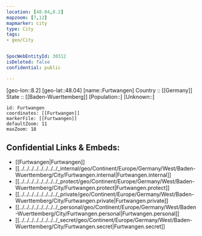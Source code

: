 ```yaml
---
location: [48.04,8.2] 
mapzoom: [7,12] 
mapmarker: city 
type: City
tags:
- geo/City


SpocWebEntityId: 30312
isDeleted: false
confidential: public

---
```

[geo-lon::8.2] 
[geo-lat::48.04] 
[name::Furtwangen] 
Country :: [[Germany]]  
State :: [[Baden-Wuerttemberg]] 
[Population::] 
[Unknown::] 


```leaflet
id: Furtwangen
coordinates: [[Furtwangen]] 
markerFile: [[Furtwangen]] 
defaultZoom: 11 
maxZoom: 18
```


## Confidential Links & Embeds: 
- [[Furtwangen|Furtwangen]]  
- [[../../../../../../../../_internal/geo/Continent/Europe/Germany/West/Baden-Wuerttemberg/City/Furtwangen.internal|Furtwangen.internal]] 
- [[../../../../../../../../_protect/geo/Continent/Europe/Germany/West/Baden-Wuerttemberg/City/Furtwangen.protect|Furtwangen.protect]] 
- [[../../../../../../../../_private/geo/Continent/Europe/Germany/West/Baden-Wuerttemberg/City/Furtwangen.private|Furtwangen.private]] 
- [[../../../../../../../../_personal/geo/Continent/Europe/Germany/West/Baden-Wuerttemberg/City/Furtwangen.personal|Furtwangen.personal]] 
- [[../../../../../../../../_secret/geo/Continent/Europe/Germany/West/Baden-Wuerttemberg/City/Furtwangen.secret|Furtwangen.secret]] 
